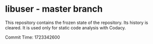 # libuser - master branch

This repository contains the frozen state of the repository.
Its history is cleared. It is used only for static code
analysis with Codacy.

Commit Time: 1723342600